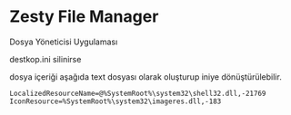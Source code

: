# Zesty File Manager
Dosya Yöneticisi Uygulaması


destkop.ini silinirse 

dosya içeriği aşağıda text dosyası olarak oluşturup iniye dönüştürülebilir.
```[.ShellClassInfo]
LocalizedResourceName=@%SystemRoot%\system32\shell32.dll,-21769
IconResource=%SystemRoot%\system32\imageres.dll,-183
